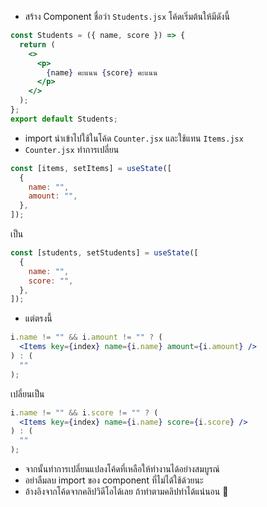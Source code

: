 - สร้าง Component ชื่อว่า `Students.jsx` โค้ดเริ่มต้นให้มีดังนี้

```jsx
const Students = ({ name, score }) => {
  return (
    <>
      <p>
        {name} คะแนน {score} คะแนน
      </p>
    </>
  );
};
export default Students;
```

- import นำเข้าไปใช้ในโค้ด `Counter.jsx` และใช้แทน `Items.jsx`
- `Counter.jsx` ทำการเปลี่ยน

```jsx
const [items, setItems] = useState([
  {
    name: "",
    amount: "",
  },
]);
```

เป็น

```jsx
const [students, setStudents] = useState([
  {
    name: "",
    score: "",
  },
]);
```

- แต่ตรงนี้

```jsx
i.name != "" && i.amount != "" ? (
  <Items key={index} name={i.name} amount={i.amount} />
) : (
  ""
);
```

เปลี่ยนเป็น

```jsx
i.name != "" && i.score != "" ? (
  <Items key={index} name={i.name} score={i.score} />
) : (
  ""
);
```

- จากนั้นทำการเปลี่ยนแปลงโค้ดที่เหลือให้ทำงานได้อย่างสมบูรณ์
- อย่าลืมลบ import ของ component ที่ไม่ได้ใช้ด้วยนะ
- อ้างอิงจากโค้ดจากคลิปวิดีโอได้เลย ถ้าทำตามคลิปทำได้แน่นอน 🥳
